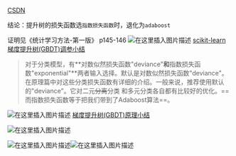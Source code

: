 [CSDN](https://blog.csdn.net/TQCAI666/article/details/113240075)

结论：提升树的损失函数选`指数损失函数`时，退化为`adaboost`

证明见《统计学习方法-第一版》 p145-146
![在这里插入图片描述](https://img-blog.csdnimg.cn/20210127092620864.png)
[scikit-learn 梯度提升树(GBDT)调参小结](https://www.cnblogs.com/pinard/p/6143927.html)

>对于分类模型，有**对数似然损失函数"deviance"**和**指数损失函数"exponential"**两者输入选择。默认是对数似然损失函数"deviance"。在原理篇中对这些分类损失函数有详细的介绍。一般来说，推荐使用默认的"deviance"。它对二元~~分离~~分类 和多元分类各自都有比较好的优化。==而指数损失函数等于把我们带到了Adaboost算法==。

![在这里插入图片描述](https://img-blog.csdnimg.cn/20210127093401802.png#pic_center)
[梯度提升树(GBDT)原理小结](https://www.cnblogs.com/pinard/p/6140514.html)


![在这里插入图片描述](https://img-blog.csdnimg.cn/20210127094315930.png)

![在这里插入图片描述](https://img-blog.csdnimg.cn/2021012709551895.png)![在这里插入图片描述](https://img-blog.csdnimg.cn/20210127095539221.png)


